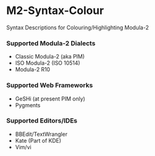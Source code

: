 # M2-Syntax-Colour
Syntax Descriptions for Colouring/Highlighting Modula-2

### Supported Modula-2 Dialects
* Classic Modula-2 (aka PIM)
* ISO Modula-2 (ISO 10514)
* Modula-2 R10

### Supported Web Frameworks
* GeSHi (at present PIM only)
* Pygments

### Supported Editors/IDEs
* BBEdit/TextWrangler
* Kate (Part of KDE)
* Vim/vi
